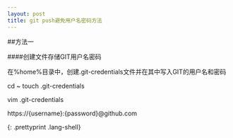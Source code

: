 ```yaml
---
layout: post
title: git push避免用户名密码方法
---
```


##方法一
	
####创建文件存储GIT用户名密码

在%home%目录中，创建.git-credentials文件并在其中写入GIT的用户名和密码

cd ~
touch .git-credentials

vim .git-credentials

https://{username}:{password}@github.com

{: .prettyprint .lang-shell}
